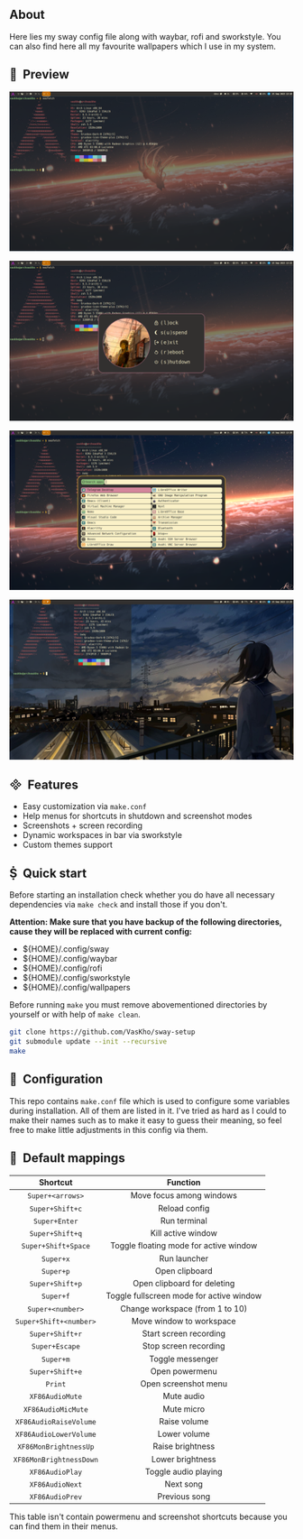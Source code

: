 ##  About

Here lies my sway config file along with waybar, rofi and sworkstyle. You can also find here all my favourite wallpapers which I use in my system.

## &nbsp;&nbsp;Preview

![](./img/screen.png)

![](./img/powermenu.png)

![](./img/launcher.png)

![](./img/out.png)

## &nbsp;&nbsp;Features

- Easy customization via `make.conf`
- Help menus for shortcuts in shutdown and screenshot modes
- Screenshots + screen recording
- Dynamic workspaces in bar via sworkstyle
- Custom themes support


## &nbsp;&nbsp;Quick start

Before starting an installation check whether you do have all necessary dependencies via `make check` and install those if you don't.

**Attention: Make sure that you have backup of the following directories, cause they will be replaced with current config:**
- ${HOME}/.config/sway
- ${HOME}/.config/waybar
- ${HOME}/.config/rofi
- ${HOME}/.config/sworkstyle
- ${HOME}/.config/wallpapers

Before running `make` you must remove abovementioned directories by yourself or with help of `make clean`.

```sh
git clone https://github.com/VasKho/sway-setup
git submodule update --init --recursive
make
```


## &nbsp;&nbsp;Configuration

This repo contains `make.conf` file which is used to configure some variables during installation. All of them are listed in it. I've tried as hard as I could to make their names such as to make it easy to guess their meaning, so feel free to make little adjustments in this config via them.

## 󰌌&nbsp;&nbsp;Default mappings

| Shortcut                | Function                                 |
|:-----------------------:|:----------------------------------------:|
| `Super+<arrows>`        | Move focus among windows                 |
| `Super+Shift+c`         | Reload config                            |
| `Super+Enter`           | Run terminal                             |
| `Super+Shift+q`         | Kill active window                       |
| `Super+Shift+Space`     | Toggle floating mode for active window   |
| `Super+x`               | Run launcher                             |
| `Super+p`               | Open clipboard                           |
| `Super+Shift+p`         | Open clipboard for deleting              |
| `Super+f`               | Toggle fullscreen mode for active window |
| `Super+<number>`        | Change workspace (from 1 to 10)          |
| `Super+Shift+<number>`  | Move window to workspace                 |
| `Super+Shift+r`         | Start screen recording                   |
| `Super+Escape`          | Stop screen recording                    |
| `Super+m`               | Toggle messenger                         |
| `Super+Shift+e`         | Open powermenu                           |
| `Print`                 | Open screenshot menu                     |
| `XF86AudioMute`         | Mute audio                               |
| `XF86AudioMicMute`      | Mute micro                               |
| `XF86AudioRaiseVolume`  | Raise volume                             |
| `XF86AudioLowerVolume`  | Lower volume                             |
| `XF86MonBrightnessUp`   | Raise brightness                         |
| `XF86MonBrightnessDown` | Lower brightness                         |
| `XF86AudioPlay`         | Toggle audio playing                     |
| `XF86AudioNext`         | Next song                                |
| `XF86AudioPrev`         | Previous song                            |

This table isn't contain powermenu and screenshot shortcuts because you can find them in their menus.
